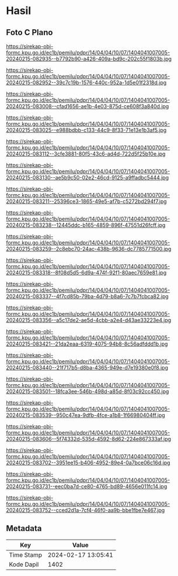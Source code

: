 # Hasil

## Foto C Plano

https://sirekap-obj-formc.kpu.go.id/ec1b/pemilu/pdpr/14/04/04/10/07/1404041007005-20240215-082935--b7792b90-a426-409a-bd9c-202c55f1803b.jpg

https://sirekap-obj-formc.kpu.go.id/ec1b/pemilu/pdpr/14/04/04/10/07/1404041007005-20240215-082952--39c7c19b-1576-440c-952a-1d5e01f2318d.jpg

https://sirekap-obj-formc.kpu.go.id/ec1b/pemilu/pdpr/14/04/04/10/07/1404041007005-20240215-083008--cfad1656-ae1b-4e03-875d-ce608f3a840d.jpg

https://sirekap-obj-formc.kpu.go.id/ec1b/pemilu/pdpr/14/04/04/10/07/1404041007005-20240215-083025--e988bdbb-c133-44c9-8f33-71e13e1b3af5.jpg

https://sirekap-obj-formc.kpu.go.id/ec1b/pemilu/pdpr/14/04/04/10/07/1404041007005-20240215-083112--3cfe3881-80f5-43c6-ad4d-722d5f25b10e.jpg

https://sirekap-obj-formc.kpu.go.id/ec1b/pemilu/pdpr/14/04/04/10/07/1404041007005-20240215-083130--ae5b9c50-02e2-46cd-9125-a9ffadbc5444.jpg

https://sirekap-obj-formc.kpu.go.id/ec1b/pemilu/pdpr/14/04/04/10/07/1404041007005-20240215-083211--25396ce3-1865-49e5-af7b-c5272bd294f7.jpg

https://sirekap-obj-formc.kpu.go.id/ec1b/pemilu/pdpr/14/04/04/10/07/1404041007005-20240215-083238--12445ddc-b165-4859-896f-47551d26fcff.jpg

https://sirekap-obj-formc.kpu.go.id/ec1b/pemilu/pdpr/14/04/04/10/07/1404041007005-20240215-083259--2c8ebc70-24ac-438b-9636-dc7785771500.jpg

https://sirekap-obj-formc.kpu.go.id/ec1b/pemilu/pdpr/14/04/04/10/07/1404041007005-20240215-083318--8f08d5d5-6d9a-474f-92f1-80aec7659e81.jpg

https://sirekap-obj-formc.kpu.go.id/ec1b/pemilu/pdpr/14/04/04/10/07/1404041007005-20240215-083337--4f7cd85b-79ba-4d79-b8a6-7c7b7fcbca82.jpg

https://sirekap-obj-formc.kpu.go.id/ec1b/pemilu/pdpr/14/04/04/10/07/1404041007005-20240215-083356--a5c17de2-ae5d-4cbb-a2e4-d43ae33223e4.jpg

https://sirekap-obj-formc.kpu.go.id/ec1b/pemilu/pdpr/14/04/04/10/07/1404041007005-20240215-083421--21da2eaa-6319-4075-94b8-8c56adfddd1b.jpg

https://sirekap-obj-formc.kpu.go.id/ec1b/pemilu/pdpr/14/04/04/10/07/1404041007005-20240215-083440--21f717b5-d8ba-4365-949e-d7e19380e0f8.jpg

https://sirekap-obj-formc.kpu.go.id/ec1b/pemilu/pdpr/14/04/04/10/07/1404041007005-20240215-083501--18fca3ee-546b-498d-a85d-8f03c92cc450.jpg

https://sirekap-obj-formc.kpu.go.id/ec1b/pemilu/pdpr/14/04/04/10/07/1404041007005-20240215-083539--950c47ea-9dfb-4fce-a1b8-1f66980404ff.jpg

https://sirekap-obj-formc.kpu.go.id/ec1b/pemilu/pdpr/14/04/04/10/07/1404041007005-20240215-083606--5f74332d-535d-4592-8d62-224e867333af.jpg

https://sirekap-obj-formc.kpu.go.id/ec1b/pemilu/pdpr/14/04/04/10/07/1404041007005-20240215-083702--3951ee15-b406-4952-89e4-0a7bce06c16d.jpg

https://sirekap-obj-formc.kpu.go.id/ec1b/pemilu/pdpr/14/04/04/10/07/1404041007005-20240215-083731--eec0ba7d-ce80-4765-bd89-4656e011fc14.jpg

https://sirekap-obj-formc.kpu.go.id/ec1b/pemilu/pdpr/14/04/04/10/07/1404041007005-20240215-083752--cced2d1a-7cf4-46f0-aa9b-bbe1fbe7e467.jpg


## Metadata

| Key        | Value               |
| ---------- | ------------------- |
| Time Stamp | 2024-02-17 13:05:41 |
| Kode Dapil | 1402                |



